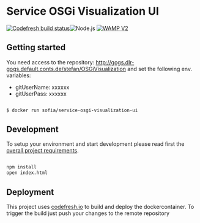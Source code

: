 # Service OSGi Visualization UI
[![Codefresh build status]( https://g.codefresh.io/api/badges/build?repoOwner=B-Stefan&repoName=Sofia&branch=master&pipelineName=service-osgi-visualization-ui&accountName=B-Stefan&type=cf-1)]( https://g.codefresh.io/repositories/B-Stefan/Sofia/builds?filter=trigger:build;branch:master;service:5879f74d1148080100b67d71~Sofia-service-context)![Node.js](https://img.shields.io/badge/node.js-6.x.x-green.svg) [![WAMP V2](https://img.shields.io/badge/wamp-2.0-green.svg)](http://wamp-proto.org)

## Getting started

 You need access to the repository: http://gogs.dlr-gogs.default.conts.de/stefan/OSGiVisualization and set the following env. variables:

 * gitUserName: xxxxxx
 * gitUserPass: xxxxxx

```sh

$ docker run sofia/service-osgi-visualization-ui

```

## Development

To setup your environment and start development please read first the [overall project requirements](./../Development.md).

```sh

npm install
open index.html

```


## Deployment

This project uses [codefresh.io](http://codefreh.io) to build and deploy the dockercontainer.
To trigger the build just push your changes to the remote repository